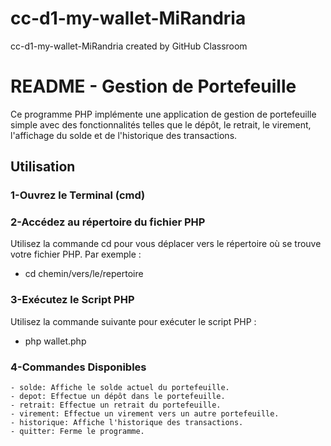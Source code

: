 # cc-d1-my-wallet-MiRandria
cc-d1-my-wallet-MiRandria created by GitHub Classroom
# README - Gestion de Portefeuille
Ce programme PHP implémente une application de gestion de portefeuille simple avec des fonctionnalités telles que le dépôt, le retrait, le virement, l'affichage du solde et de l'historique des transactions.
## Utilisation
### 1-Ouvrez le Terminal (cmd)
### 2-Accédez au répertoire du fichier PHP
Utilisez la commande cd pour vous déplacer vers le répertoire où se trouve votre fichier PHP. Par exemple :
  - cd chemin/vers/le/repertoire
### 3-Exécutez le Script PHP
Utilisez la commande suivante pour exécuter le script PHP :
  - php wallet.php
### 4-Commandes Disponibles

    - solde: Affiche le solde actuel du portefeuille.
    - depot: Effectue un dépôt dans le portefeuille.
    - retrait: Effectue un retrait du portefeuille.
    - virement: Effectue un virement vers un autre portefeuille.
    - historique: Affiche l'historique des transactions.
    - quitter: Ferme le programme.

